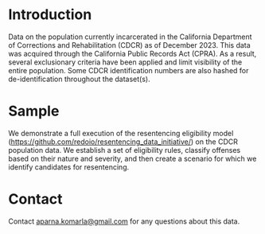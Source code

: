 # Introduction
Data on the population currently incarcerated in the California Department of Corrections and Rehabilitation (CDCR) as of December 2023. This data was acquired through the California Public Records Act (CPRA). As a result, several exclusionary criteria have been applied and limit visibility of the entire population. Some CDCR identification numbers are also hashed for de-identification throughout the dataset(s). 

# Sample
We demonstrate a full execution of the resentencing eligibility model (https://github.com/redoio/resentencing_data_initiative/) on the CDCR population data. We establish a set of eligibility rules, classify offenses based on their nature and severity, and then create a scenario for which we identify candidates for resentencing.

# Contact 
Contact aparna.komarla@gmail.com for any questions about this data.
